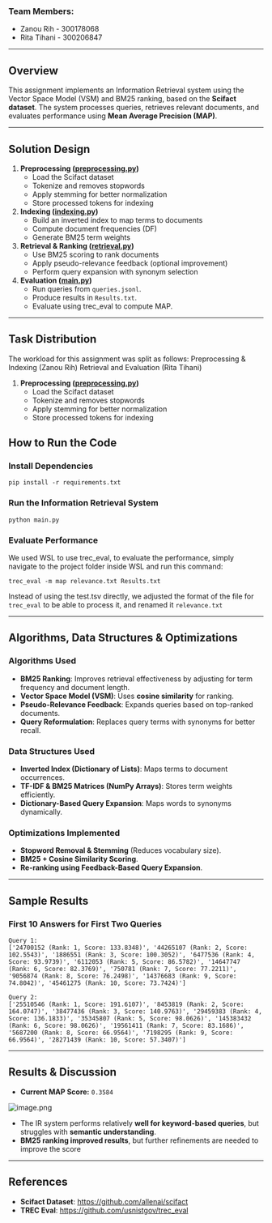 ### **Team Members:**

- Zanou Rih - 300178068
- Rita Tihani - 300206847

---

## **Overview**

This assignment implements an Information Retrieval system using the Vector Space Model (VSM) and BM25 ranking,
based on the **Scifact dataset**. The system processes queries, retrieves relevant documents,
and evaluates performance using **Mean Average Precision (MAP)**.

---

## **Solution Design**

1. **Preprocessing ([preprocessing.py](http://preprocessing.py/))**
   - Load the Scifact dataset
   - Tokenize and removes stopwords
   - Apply stemming for better normalization
   - Store processed tokens for indexing
2. **Indexing ([indexing.py](http://indexing.py/))**
   - Build an inverted index to map terms to documents
   - Compute document frequencies (DF)
   - Generate BM25 term weights
3. **Retrieval & Ranking ([retrieval.py](http://retrieval.py/))**
   - Use BM25 scoring to rank documents
   - Apply pseudo-relevance feedback (optional improvement)
   - Perform query expansion with synonym selection
4. **Evaluation ([main.py](http://main.py/))**
   - Run queries from `queries.jsonl`.
   - Produce results in `Results.txt`.
   - Evaluate using trec_eval to compute MAP.

---

## **Task Distribution**

The workload for this assignment was split as follows:
Preprocessing & Indexing (Zanou Rih)
Retrieval and Evaluation (Rita Tihani)

1. **Preprocessing ([preprocessing.py](http://preprocessing.py/))**
   - Load the Scifact dataset
   - Tokenize and removes stopwords
   - Apply stemming for better normalization
   - Store processed tokens for indexing

## **How to Run the Code**

### **Install Dependencies**

```
pip install -r requirements.txt
```

### **Run the Information Retrieval System**

```
python main.py
```

### **Evaluate Performance**

We used WSL to use trec_eval, to evaluate the performance, simply navigate to the project folder inside WSL and run this command:

```
trec_eval -m map relevance.txt Results.txt
```

Instead of using the test.tsv directly, we adjusted the format of the file for `trec_eval` to be able to process it, and renamed it `relevance.txt`

---

## **Algorithms, Data Structures & Optimizations**

### **Algorithms Used**

- **BM25 Ranking**: Improves retrieval effectiveness by adjusting for term frequency and document length.
- **Vector Space Model (VSM)**: Uses **cosine similarity** for ranking.
- **Pseudo-Relevance Feedback**: Expands queries based on top-ranked documents.
- **Query Reformulation**: Replaces query terms with synonyms for better recall.

### **Data Structures Used**

- **Inverted Index (Dictionary of Lists)**: Maps terms to document occurrences.
- **TF-IDF & BM25 Matrices (NumPy Arrays)**: Stores term weights efficiently.
- **Dictionary-Based Query Expansion**: Maps words to synonyms dynamically.

### **Optimizations Implemented**

- **Stopword Removal & Stemming** (Reduces vocabulary size).
- **BM25 + Cosine Similarity Scoring**.
- **Re-ranking using Feedback-Based Query Expansion**.

---

## **Sample Results**

### **First 10 Answers for First Two Queries**

```
Query 1:
['24700152 (Rank: 1, Score: 133.8348)', '44265107 (Rank: 2, Score: 102.5543)', '1886551 (Rank: 3, Score: 100.3052)', '6477536 (Rank: 4, Score: 93.9739)', '6112053 (Rank: 5, Score: 86.5782)', '14647747 (Rank: 6, Score: 82.3769)', '750781 (Rank: 7, Score: 77.2211)', '9056874 (Rank: 8, Score: 76.2498)', '14376683 (Rank: 9, Score: 74.8042)', '45461275 (Rank: 10, Score: 73.7424)']

```

```
Query 2:
['25510546 (Rank: 1, Score: 191.6107)', '8453819 (Rank: 2, Score: 164.0747)', '38477436 (Rank: 3, Score: 140.9763)', '29459383 (Rank: 4, Score: 136.1833)', '35345807 (Rank: 5, Score: 98.0626)', '145383432 (Rank: 6, Score: 98.0626)', '19561411 (Rank: 7, Score: 83.1686)', '5687200 (Rank: 8, Score: 66.9564)', '7198295 (Rank: 9, Score: 66.9564)', '28271439 (Rank: 10, Score: 57.3407)']

```

---

## **Results & Discussion**

- **Current MAP Score:** `0.3584`

![image.png](attachment:74553741-d404-4cea-9ba4-36c6f6fa52e4:image.png)

- The IR system performs relatively **well for keyword-based queries**, but struggles with **semantic understanding**.
- **BM25 ranking improved results**, but further refinements are needed to improve the score

---

## **References**

- **Scifact Dataset**: https://github.com/allenai/scifact
- **TREC Eval**: https://github.com/usnistgov/trec_eval
